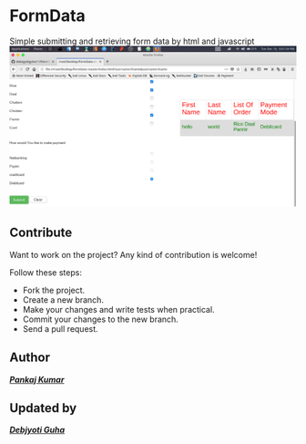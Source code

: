 # FormData
Simple submitting and retrieving form data by html and javascript
![alt tag](https://github.com/debajyotiguha11/FormData/blob/master/Screenshot%20from%202017-12-19%2018-01-54.png)

## Contribute

Want to work on the project? Any kind of contribution is welcome!

Follow these steps:
- Fork the project.
- Create a new branch.
- Make your changes and write tests when practical.
- Commit your changes to the new branch.
- Send a pull request.

## Author
***[Pankaj Kumar](https://github.com/pank0509/)***
## Updated by
***[Debjyoti Guha](http://coders.uphero.com/)***
